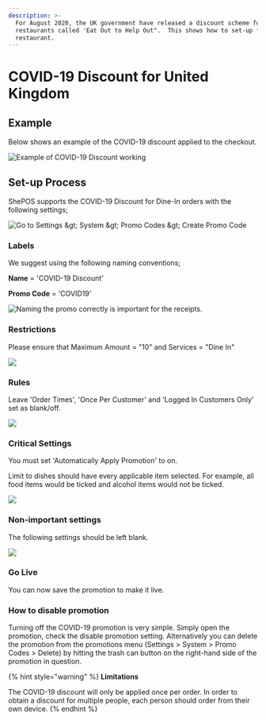 ```yaml
---
description: >-
  For August 2020, the UK government have released a discount scheme for
  restaurants called 'Eat Out to Help Out".  This shows how to set-up for your
  restaurant.
---
```


# COVID-19 Discount for United Kingdom

## Example

Below shows an example of the COVID-19 discount applied to the checkout.

![Example of COVID-19 Discount working](../../.gitbook/assets/covid19-discount-image.png)

## Set-up Process

ShePOS supports the COVID-19 Discount for Dine-In orders with the following settings;

![Go to Settings &amp;gt; System &amp;gt; Promo Codes &amp;gt; Create Promo Code](../../.gitbook/assets/covid0.png)

### **Labels**

We suggest using the following naming conventions;

**Name** = 'COVID-19 Discount'

**Promo Code** = 'COVID19'

![Naming the promo correctly is important for the receipts.](../../.gitbook/assets/covid1.png)

### **Restrictions**

Please ensure that Maximum Amount = "10" and Services = "Dine In"

![](../../.gitbook/assets/covid2.png)

### Rules

Leave 'Order Times', 'Once Per Customer' and 'Logged In Customers Only' set as blank/off.

![](../../.gitbook/assets/covid3.png)

### Critical Settings

You must set 'Automatically Apply Promotion' to on.

Limit to dishes should have every applicable item selected. For example, all food items would be ticked and alcohol items would not be ticked.

![](../../.gitbook/assets/covid4.png)

### Non-important settings

The following settings should be left blank.

![](../../.gitbook/assets/covid5.png)

### Go Live

You can now save the promotion to make it live.

### How to disable promotion

Turning off the COVID-19 promotion is very simple. Simply open the promotion, check the disable promotion setting. Alternatively you can delete the promotion from the promotions menu \(Settings &gt; System &gt; Promo Codes &gt; Delete\) by hitting the trash can button on the right-hand side of the promotion in question.

{% hint style="warning" %}
**Limitations**

The COVID-19 discount will only be applied once per order. In order to obtain a discount for multiple people, each person should order from their own device.
{% endhint %}

